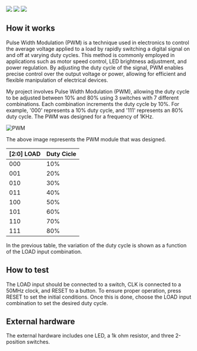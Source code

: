 ![](../../workflows/gds/badge.svg) ![](../../workflows/docs/badge.svg) ![](../../workflows/test/badge.svg)

## How it works
Pulse Width Modulation (PWM) is a technique used in electronics to control the average voltage applied to a load by rapidly switching a digital signal on and off at varying duty cycles. This method is commonly employed in applications such as motor speed control, LED brightness adjustment, and power regulation. By adjusting the duty cycle of the signal, PWM enables precise control over the output voltage or power, allowing for efficient and flexible manipulation of electrical devices.

My project involves Pulse Width Modulation (PWM), allowing the duty cycle to be adjusted between 10% and 80% using 3 switches with 7 different combinations. Each combination increments the duty cycle by 10%. For example, '000' represents a 10% duty cycle, and '111' represents an 80% duty cycle. The PWM was designed for a frequency of 1KHz.


![PWM](https://github.com/Noe-Reyes/PWM/assets/165437989/048d0be0-40ac-4368-912a-0a85abb39774)

The above image represents the PWM module that was designed.

| [2:0] LOAD | Duty Cicle |
|------------|------------|
| 000        | 10%        |
| 001        | 20%        |
| 010        | 30%        |
| 011        | 40%        |
| 100        | 50%        |
| 101        | 60%        |
| 110        | 70%        |
| 111        | 80%        |

In the previous table, the variation of the duty cycle is shown as a function of the LOAD input combination.

## How to test

The LOAD input should be connected to a switch, CLK is connected to a 50MHz clock, and RESET to a button. To ensure proper operation, press RESET to set the initial conditions. Once this is done, choose the LOAD input combination to set the desired duty cycle.

## External hardware
The external hardware includes one LED, a 1k ohm resistor, and three 2-position switches.
